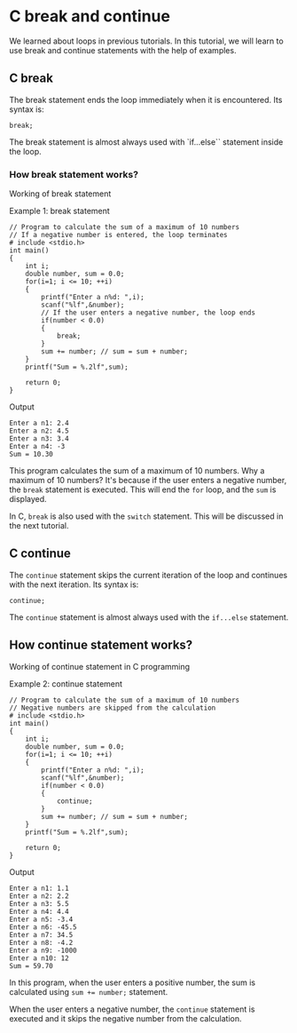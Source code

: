 # C break and continue

We learned about loops in previous tutorials. In this tutorial, we will learn to use break and continue statements with the help of examples.

## C break

The break statement ends the loop immediately when it is encountered. Its syntax is:

```
break;
```

The break statement is almost always used with `if...else`` statement inside the loop.

### How break statement works?

Working of break statement

Example 1: break statement
```
// Program to calculate the sum of a maximum of 10 numbers
// If a negative number is entered, the loop terminates
# include <stdio.h>
int main()
{
    int i;
    double number, sum = 0.0;
    for(i=1; i <= 10; ++i)
    {
        printf("Enter a n%d: ",i);
        scanf("%lf",&number);
        // If the user enters a negative number, the loop ends
        if(number < 0.0)
        {
            break;
        }
        sum += number; // sum = sum + number;
    }
    printf("Sum = %.2lf",sum);
    
    return 0;
}
```
Output
```
Enter a n1: 2.4
Enter a n2: 4.5
Enter a n3: 3.4
Enter a n4: -3
Sum = 10.30
```

This program calculates the sum of a maximum of 10 numbers. Why a maximum of 10 numbers? It's because if the user enters a negative number, the `break` statement is executed. This will end the `for` loop, and the `sum` is displayed.


In C, `break` is also used with the `switch` statement. This will be discussed in the next tutorial.

## C continue

The `continue` statement skips the current iteration of the loop and continues with the next iteration. Its syntax is:

```
continue;
```

The `continue` statement is almost always used with the `if...else` statement.

## How continue statement works?

Working of continue statement in C programming

Example 2: continue statement
```
// Program to calculate the sum of a maximum of 10 numbers
// Negative numbers are skipped from the calculation
# include <stdio.h>
int main()
{
    int i;
    double number, sum = 0.0;
    for(i=1; i <= 10; ++i)
    {
        printf("Enter a n%d: ",i);
        scanf("%lf",&number);
        if(number < 0.0)
        {
            continue;
        }
        sum += number; // sum = sum + number;
    }
    printf("Sum = %.2lf",sum);
    
    return 0;
}
```
Output
```
Enter a n1: 1.1
Enter a n2: 2.2
Enter a n3: 5.5
Enter a n4: 4.4
Enter a n5: -3.4
Enter a n6: -45.5
Enter a n7: 34.5
Enter a n8: -4.2
Enter a n9: -1000
Enter a n10: 12
Sum = 59.70
```

In this program, when the user enters a positive number, the sum is calculated using `sum += number;` statement.

When the user enters a negative number, the `continue` statement is executed and it skips the negative number from the calculation.